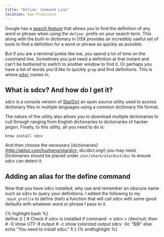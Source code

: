 ```yaml
---
title: "Define: Command Line"
location: San Francisco
---
```


Google has a [search feature](http://www.google.com/intl/en/help/features.html)
that allows you to find the definition of any word or phrase when using the
`define:` prefix on your search term. This along with the built-in dictionary
in OSX provides an incredibly useful set of tools to find a definition for a
word or phrase as quickly as possible.

But if you are a terminal junkie like me, you spend a lot of time on the
command line. Sometimes you just need a definition at that instant and can't be
bothered to switch to another window to find it. Or perhaps you have a list of
words you'd like to quickly `grep` and find definitions. This is where
[sdvc](http://en.wikipedia.org/wiki/Sdcv) comes in.


## What is sdcv? And how do I get it?

sdcv is a console version of [StarDict](http://en.wikipedia.org/wiki/StarDict)
an open source utility used to access dictionary files in multiple languages
using a common dictionary file format.

The nature of the utility also allows you to download multiple dictionaries to
cull through ranging from English dictionaries to dictionaries of hacker
jargon. Finally, to this utility, all you need to do is:

    brew install sdcv

And then choose the necessary [dictionaries](http://abloz.com/huzheng/stardict-
dic/dict.org/) you may need. Dictionaries should be placed under
`/usr/share/stardict/dic` to ensure sdcv can detect it.


## Adding an alias for the define command

Now that you have sdcv installed, why use and remember an obscure name such as
sdcv to query your definitions. I added the following to my `.bash_profile` to
define (hah) a function that will call sdcv with some good defaults with
whatever word or phrase I pass to it.

{% highlight bash %}    
define () {
    # Check if sdcv is installed
    if command -v sdcv > /dev/null; then
        # -0 show UTF-8 output
        # -c show colorized output
        sdcv -0c "$@"
    else
        echo "You need to install sdcv."
    fi
}
{% endhighlight %}

